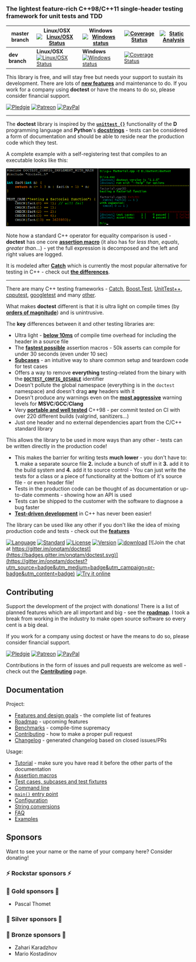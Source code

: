 ### The lightest feature-rich C++98/C++11 single-header testing framework for unit tests and TDD

| master branch  |   Linux/OSX   [![Linux/OSX Status](https://travis-ci.org/onqtam/doctest.svg?branch=master)](https://travis-ci.org/onqtam/doctest) |   Windows   [![Windows status](https://ci.appveyor.com/api/projects/status/j89qxtahyw1dp4gd/branch/master?svg=true)](https://ci.appveyor.com/project/onqtam/doctest/branch/master) | [![Coverage Status](https://coveralls.io/repos/github/onqtam/doctest/badge.svg?branch=master)](https://coveralls.io/github/onqtam/doctest?branch=master) | [![Static Analysis](https://scan.coverity.com/projects/7865/badge.svg)](https://scan.coverity.com/projects/onqtam-doctest) |
|----------------|-----------------------------------------------------------------------------------------------------------------------------------|------------------------------------------------------------------------------------------------------------------------------------------------------------------------------------|----------------------------------------------------------------------------------------------------------------------------------------------------------|----------------------------------------------------------------------------------------------------------------------------|
| **dev branch** | **Linux/OSX** [![Linux/OSX Status](https://travis-ci.org/onqtam/doctest.svg?branch=dev)](https://travis-ci.org/onqtam/doctest)    | **Windows** [![Windows status](https://ci.appveyor.com/api/projects/status/j89qxtahyw1dp4gd/branch/dev?svg=true)](https://ci.appveyor.com/project/onqtam/doctest/branch/dev)       | [![Coverage Status](https://coveralls.io/repos/github/onqtam/doctest/badge.svg?branch=dev)](https://coveralls.io/github/onqtam/doctest?branch=dev)       |  |

This library is free, and will stay free but needs your support to sustain its development. There are lots of [**new features**](doc/markdown/roadmap.md) and maintenance to do. If you work for a company using **doctest** or have the means to do so, please consider financial support.

[![Pledgie](https://pledgie.com/campaigns/31280.png)](https://pledgie.com/campaigns/31280)
[![Patreon](https://cloud.githubusercontent.com/assets/8225057/5990484/70413560-a9ab-11e4-8942-1a63607c0b00.png)](http://www.patreon.com/onqtam)
[![PayPal](https://www.paypalobjects.com/en_US/i/btn/btn_donate_LG.gif)](https://www.paypal.com/cgi-bin/webscr?cmd=_s-xclick&hosted_button_id=3K423Q6TK48BN)

---------

The **doctest** library is inspired by the [**```unittest {}```**](https://wiki.dlang.org/Unittest) functionality of the **D** programming language and **Python**'s [**docstrings**](https://en.wikipedia.org/wiki/Docstring) - tests can be considered a form of documentation and should be able to reside near the production code which they test.

A complete example with a self-registering test that compiles to an executable looks like this:

![cover-example](doc/data/cover_888px_wide.png)

Note how a standard C++ operator for equality comparison is used - **doctest** has one core [**assertion macro**](doc/markdown/assertions.md) (it also has for *less than*, *equals*, *greater than*...) - yet the full expression is decomposed and the left and right values are logged.

It is modeled after [**Catch**](https://github.com/philsquared/Catch) which is currently the most popular alternative for testing in C++ - check out [**the differences**](doc/markdown/faq.md#how-is-doctest-different-from-catch).

---------

There are many C++ testing frameworks - [Catch](https://github.com/philsquared/Catch), [Boost.Test](http://www.boost.org/doc/libs/1_60_0/libs/test/doc/html/index.html), [UnitTest++](https://github.com/unittest-cpp/unittest-cpp), [cpputest](https://github.com/cpputest/cpputest), [googletest](https://github.com/google/googletest) and many [other](https://en.wikipedia.org/wiki/List_of_unit_testing_frameworks#C.2B.2B).

What makes **doctest** different is that it is ultra light on compile times (by [**orders of magnitude**](doc/markdown/benchmarks.md#cost-of-including-the-header)) and is unintrusive.

The **key** differences between it and other testing libraries are:
- Ultra light - [**below 10ms**](doc/markdown/benchmarks.md#cost-of-including-the-header) of compile time overhead for including the header in a source file
- The [**fastest possible**](doc/markdown/benchmarks.md#cost-of-an-assertion-macro) assertion macros - 50k asserts can compile for under 30 seconds (even under 10 sec)
- [**Subcases**](doc/markdown/tutorial.md#test-cases-and-subcases) - an intuitive way to share common setup and teardown code for test cases
- Offers a way to remove **everything** testing-related from the binary with the [**```DOCTEST_CONFIG_DISABLE```**](doc/markdown/configuration.md#doctest_config_disable) identifier
- Doesn't pollute the global namespace (everything is in the ```doctest``` namespace) and doesn't drag **any** headers with it
- Doesn't produce any warnings even on the [**most aggressive**](scripts/common.cmake#L71) warning levels for **MSVC**/**GCC**/**Clang**
- Very [**portable and well tested**](doc/markdown/features.md#extremely-portable) C++98 - per commit tested on CI with over 220 different builds (valgrind, sanitizers...)
- Just one header and no external dependencies apart from the C/C++ standard library

This allows the library to be used in more ways than any other - tests can be written directly in the production code!

- This makes the barrier for writing tests **much lower** - you don't have to: **1.** make a separate source file **2.** include a bunch of stuff in it **3.** add it to the build system and **4.** add it to source control - You can just write the tests for a class or a piece of functionality at the bottom of it's source file - or even header file!
- Tests in the production code can be thought of as documentation or up-to-date comments - showing how an API is used
- Tests can be shipped to the customer with the software to diagnose a bug faster
- [**Test-driven development**](https://en.wikipedia.org/wiki/Test-driven_development) in C++ has never been easier!

The library can be used like any other if you don't like the idea of mixing production code and tests - check out the [**features**](doc/markdown/features.md)

[![Language](https://img.shields.io/badge/language-C++-blue.svg)](https://isocpp.org/)
[![Standard](https://img.shields.io/badge/c%2B%2B-98/11/14/17-blue.svg)](https://en.wikipedia.org/wiki/C%2B%2B#Standardization)
[![License](https://img.shields.io/badge/license-MIT-blue.svg)](https://opensource.org/licenses/MIT)
[![Version](https://badge.fury.io/gh/onqtam%2Fdoctest.svg)](https://github.com/onqtam/doctest/releases)
[![download](https://img.shields.io/badge/latest%20version%20%20-download-blue.svg)](https://raw.githubusercontent.com/onqtam/doctest/master/doctest/doctest.h)
[![Join the chat at https://gitter.im/onqtam/doctest](https://badges.gitter.im/onqtam/doctest.svg)](https://gitter.im/onqtam/doctest?utm_source=badge&utm_medium=badge&utm_campaign=pr-badge&utm_content=badge)
[![Try it online](https://img.shields.io/badge/try%20it-online-orange.svg)](http://melpon.org/wandbox/permlink/U5JN08TXgUF929jh)

Contributing
------------

Support the development of the project with donations! There is a list of planned features which are all important and big - see the [**roadmap**](doc/markdown/roadmap.md). I took a break from working in the industry to make open source software so every cent is a big deal.

If you work for a company using doctest or have the means to do so, please consider financial support.

[![Pledgie](https://pledgie.com/campaigns/31280.png)](https://pledgie.com/campaigns/31280)
[![Patreon](https://cloud.githubusercontent.com/assets/8225057/5990484/70413560-a9ab-11e4-8942-1a63607c0b00.png)](http://www.patreon.com/onqtam)
[![PayPal](https://www.paypalobjects.com/en_US/i/btn/btn_donate_LG.gif)](https://www.paypal.com/cgi-bin/webscr?cmd=_s-xclick&hosted_button_id=3K423Q6TK48BN)

Contributions in the form of issues and pull requests are welcome as well - check out the [**Contributing**](doc/markdown/contributing.md) page.


Documentation
-------------

Project:

- [Features and design goals](doc/markdown/features.md) - the complete list of features
- [Roadmap](doc/markdown/roadmap.md) - upcoming features
- [Benchmarks](doc/markdown/benchmarks.md) - compile-time supremacy
- [Contributing](doc/markdown/contributing.md) - how to make a proper pull request
- [Changelog](CHANGELOG.md) - generated changelog based on closed issues/PRs

Usage:

- [Tutorial](doc/markdown/tutorial.md) - make sure you have read it before the other parts of the documentation
- [Assertion macros](doc/markdown/assertions.md)
- [Test cases, subcases and test fixtures](doc/markdown/testcases.md)
- [Command line](doc/markdown/commandline.md)
- [```main()``` entry point](doc/markdown/main.md)
- [Configuration](doc/markdown/configuration.md)
- [String conversions](doc/markdown/stringification.md)
- [FAQ](doc/markdown/faq.md)
- [Examples](examples)

Sponsors
--------

Want to see your name or the name of your company here? Consider donating!

### :zap: Rockstar sponsors :zap:

### :gem: Gold sponsors :gem:

- Pascal Thomet

### :cake: Silver sponsors :cake:

### :hamburger: Bronze sponsors :hamburger:

- Zahari Karadzhov
- Mario Kostadinov
